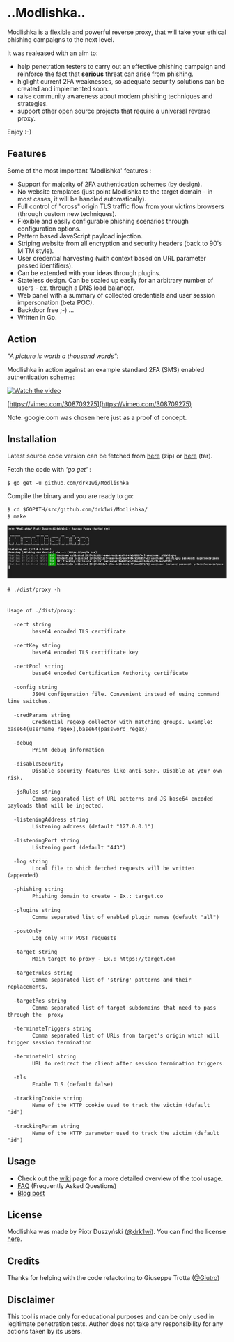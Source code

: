 # ..Modlishka..

Modlishka is a flexible and powerful reverse proxy, that will take your ethical phishing campaigns to the next level. 

It was realeased with an aim to:
- help penetration testers to carry out an effective phishing campaign and reinforce the fact that **serious** threat can arise from phishing.
- higlight current 2FA weaknesses, so adequate security solutions can be created and implemented soon.
- raise community awareness about modern phishing techniques and strategies.
- support other open source projects that require a universal reverse proxy.

Enjoy :-)


Features
--------

Some of the most important 'Modlishka' features :

-   Support for majority of 2FA authentication schemes (by design).
-   No website templates (just point Modlishka to the target domain - in most cases, it will be handled automatically).
-   Full control of "cross" origin TLS traffic flow from your victims browsers (through custom new techniques).
-   Flexible and easily configurable phishing scenarios through configuration options.
-   Pattern based JavaScript payload injection.
-   Striping website from all encryption and security headers (back to 90's MITM style). 
-   User credential harvesting (with context based on URL parameter passed identifiers).
-   Can be extended with your ideas through plugins.
-   Stateless design. Can be scaled up easily for an arbitrary number of users - ex. through a DNS load balancer.
-   Web panel with a summary of collected credentials and user session impersonation (beta POC).
-   Backdoor free ;-) ...
-   Written in Go.


Action
------
_"A picture is worth a thousand words":_

 Modlishka in action against an example standard 2FA (SMS) enabled authentication scheme:

[![Watch the video](https://i.vimeocdn.com/video/749353683.jpg)](https://vimeo.com/308709275)

[https://vimeo.com/308709275](https://vimeo.com/308709275)

Note: google.com was chosen here just as a proof of concept.


Installation
------------

Latest source code version can be fetched from [here](https://github.com/drk1wi/modlishka/zipball/master) (zip) or [here](https://github.com/drk1wi/modlishka/tarball/master) (tar).

Fetch the code with _'go get'_ :

    $ go get -u github.com/drk1wi/Modlishka

Compile the binary and you are ready to go:

    $ cd $GOPATH/src/github.com/drk1wi/Modlishka/
    $ make
    
    
![alt text](https://raw.githubusercontent.com/drk1wi/assets/master/7d0426a133a85a46a76a424574bf5a2acf99815e.png)

    # ./dist/proxy -h
  
    
    Usage of ./dist/proxy:
          
      -cert string
        	base64 encoded TLS certificate
      
      -certKey string
        	base64 encoded TLS certificate key
      
      -certPool string
        	base64 encoded Certification Authority certificate
      
      -config string
        	JSON configuration file. Convenient instead of using command line switches.
      
      -credParams string
          	Credential regexp collector with matching groups. Example: base64(username_regex),base64(password_regex)

      -debug
        	Print debug information
      
      -disableSecurity
        	Disable security features like anti-SSRF. Disable at your own risk.
      
      -jsRules string
        	Comma separated list of URL patterns and JS base64 encoded payloads that will be injected. 
      
      -listeningAddress string
        	Listening address (default "127.0.0.1")
      
      -listeningPort string
        	Listening port (default "443")
      
      -log string
        	Local file to which fetched requests will be written (appended)
      
      -phishing string
        	Phishing domain to create - Ex.: target.co
      
      -plugins string
        	Comma seperated list of enabled plugin names (default "all")
      
      -postOnly
        	Log only HTTP POST requests
      
      -target string
        	Main target to proxy - Ex.: https://target.com
         
      -targetRules string
        	Comma separated list of 'string' patterns and their replacements. 
      
      -targetRes string
        	Comma separated list of target subdomains that need to pass through the  proxy 
      
      -terminateTriggers string
        	Comma separated list of URLs from target's origin which will trigger session termination
      
      -terminateUrl string
        	URL to redirect the client after session termination triggers
      
      -tls
        	Enable TLS (default false)
      
      -trackingCookie string
        	Name of the HTTP cookie used to track the victim (default "id")
      
      -trackingParam string
        	Name of the HTTP parameter used to track the victim (default "id")



Usage
-----

 * Check out the [wiki](https://github.com/drk1wi/Modlishka/wiki) page for a more detailed overview of the tool usage.
 * [FAQ](https://github.com/drk1wi/Modlishka/wiki/FAQ) (Frequently Asked Questions)
 * [Blog post](https://blog.duszynski.eu/phishing-ng-bypassing-2fa-with-modlishka/)
 

License
-------
Modlishka was made by Piotr Duszyński ([@drk1wi](https://twitter.com/drk1wi)). You can find the license [here](https://github.com/drk1wi/Modlishka/blob/master/LICENSE). 

Credits
-------
Thanks for helping with the code refactoring to Giuseppe Trotta ([@Giutro](https://twitter.com/giutro)) 


Disclaimer
----------
This tool is made only for educational purposes and can be only used in legitimate penetration tests. Author does not take any responsibility for any actions taken by its users.


